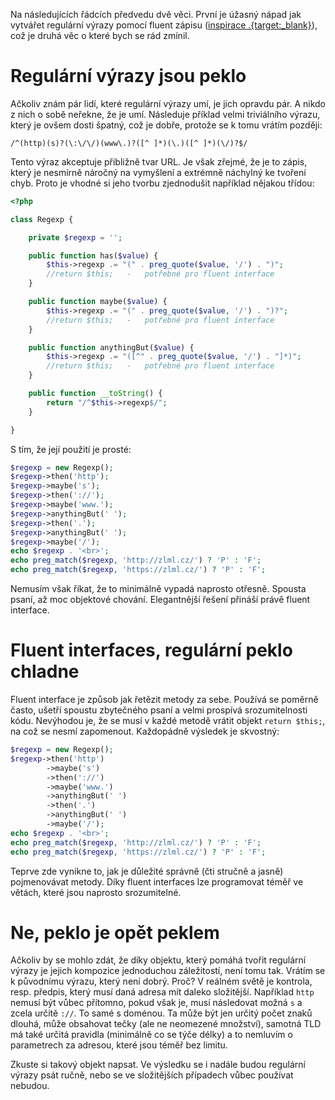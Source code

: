 Na následujících řádcích předvedu dvě věci. První je úžasný nápad jak vytvářet regulární výrazy pomocí fluent zápisu ([inspirace .{target:_blank}](https://github.com/VerbalExpressions/PHPVerbalExpressions/blob/master/VerbalExpressions.php)), což je druhá věc o které bych se rád zmínil.

# Regulární výrazy jsou peklo

Ačkoliv znám pár lidí, které regulární výrazy umí, je jich opravdu pár. A nikdo z nich o sobě neřekne, že je umí. Následuje příklad velmi triviálního výrazu, který je ovšem dosti špatný, což je dobře, protože se k tomu vrátím později:

```
/^(http)(s)?(\:\/\/)(www\.)?([^ ]*)(\.)([^ ]*)(\/)?$/
```

Tento výraz akceptuje přibližně tvar URL. Je však zřejmé, že je to zápis, který je nesmírně náročný na vymyšlení a extrémně náchylný ke tvoření chyb. Proto je vhodné si jeho tvorbu zjednodušit například nějakou třídou:

```php
<?php

class Regexp {

	private $regexp = '';

	public function has($value) {
		$this->regexp .= "(" . preg_quote($value, '/') . ")";
		//return $this;   -   potřebné pro fluent interface
	}

	public function maybe($value) {
		$this->regexp .= "(" . preg_quote($value, '/') . ")?";
		//return $this;   -   potřebné pro fluent interface
	}

	public function anythingBut($value) {
		$this->regexp .= "([^" . preg_quote($value, '/') . "]*)";
		//return $this;   -   potřebné pro fluent interface
	}

	public function __toString() {
		return "/^$this->regexp$/";
	}

}
```

S tím, že její použití je prosté:

```php
$regexp = new Regexp();
$regexp->then('http');
$regexp->maybe('s');
$regexp->then('://');
$regexp->maybe('www.');
$regexp->anythingBut(' ');
$regexp->then('.');
$regexp->anythingBut(' ');
$regexp->maybe('/');
echo $regexp . '<br>';
echo preg_match($regexp, 'http://zlml.cz/') ? 'P' : 'F';
echo preg_match($regexp, 'https://zlml.cz/') ? 'P' : 'F';
```

Nemusím však říkat, že to minimálně vypadá naprosto otřesně. Spousta psaní, až moc objektové chování. Elegantnější řešení přináší právě fluent interface.

# Fluent interfaces, regulární peklo chladne

Fluent interface je způsob jak řetězit metody za sebe. Používá se poměrně často, ušetří spoustu zbytečného psaní a velmi prospívá srozumitelnosti kódu. Nevýhodou je, že se musí v každé metodě vrátit objekt <code>return $this;</code>, na což se nesmí zapomenout. Každopádně výsledek je skvostný:

```php
$regexp = new Regexp();
$regexp->then('http')
		->maybe('s')
		->then('://')
		->maybe('www.')
		->anythingBut(' ')
		->then('.')
		->anythingBut(' ')
		->maybe('/');
echo $regexp . '<br>';
echo preg_match($regexp, 'http://zlml.cz/') ? 'P' : 'F';
echo preg_match($regexp, 'https://zlml.cz/') ? 'P' : 'F';
```

Teprve zde vynikne to, jak je důležité správně (čti stručně a jasně) pojmenovávat metody. Díky fluent interfaces lze programovat téměř ve větách, které jsou naprosto srozumitelné.

# Ne, peklo je opět peklem

Ačkoliv by se mohlo zdát, že díky objektu, který pomáhá tvořit regulární výrazy je jejich kompozice jednoduchou záležitostí, není tomu tak. Vrátím se k původnímu výrazu, který není dobrý. Proč? V reálném světě je kontrola, resp. předpis, který musí daná adresa mít daleko složitější. Například <code>http</code> nemusí být vůbec přítomno, pokud však je, musí následovat možná <code>s</code> a zcela určitě <code>://</code>. To samé s doménou. Ta může být jen určitý počet znaků dlouhá, může obsahovat tečky (ale ne neomezené množství), samotná TLD má také určitá pravidla (minimálně co se týče délky) a to nemluvím o parametrech za adresou, které jsou téměř bez limitu.

Zkuste si takový objekt napsat. Ve výsledku se i nadále budou regulární výrazy psát ručně, nebo se ve složitějších případech vůbec používat nebudou.